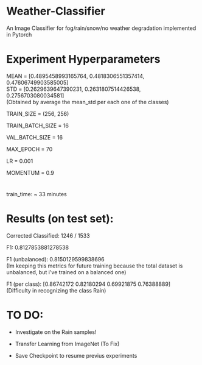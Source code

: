 # Weather-Classifier
An Image Classifier for fog/rain/snow/no weather degradation implemented in Pytorch

# Experiment Hyperparameters

MEAN = [0.4895458993165764, 0.4818306551357414, 0.47606749903585005]    
STD = [0.2629639647390231, 0.2631807514426538, 0.2756703080034581]     
(Obtained by average the mean_std per each one of the classes)
    

TRAIN_SIZE = (256, 256)

TRAIN_BATCH_SIZE = 16

VAL_BATCH_SIZE = 16

MAX_EPOCH = 70

LR = 0.001

MOMENTUM = 0.9

# 

train_time: ~ 33 minutes

#

# Results (on test set):

Corrected Classified: 1246 / 1533

F1: 0.8127853881278538

F1 (unbalanced): 0.8150129599838696     
(Im keeping this metrics for future training because the total dataset is unbalanced, but i've trained on a balanced one)

F1 (per class): [0.86742172 0.82180294 0.69921875 0.76388889]  
(Difficulty in recognizing the class Rain)


# TO DO:

- Investigate on the Rain samples!

- Transfer Learning from ImageNet (To Fix)

- Save Checkpoint to resume previus experiments

